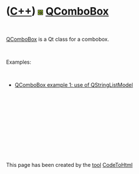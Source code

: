 



 

 

 

 

 

([C++](Cpp.htm)) ![Qt](PicQt.png) [QComboBox](CppQComboBox.htm)
===============================================================

 

[QComboBox](CppQComboBox.htm) is a Qt class for a combobox.

 

Examples:

 

-   [QComboBox example 1: use of
    QStringListModel](CppQComboBoxExample1.htm)

 

 

 

 

 





 




This page has been created by the [tool](Tools.htm)
[CodeToHtml](ToolCodeToHtml.htm)
